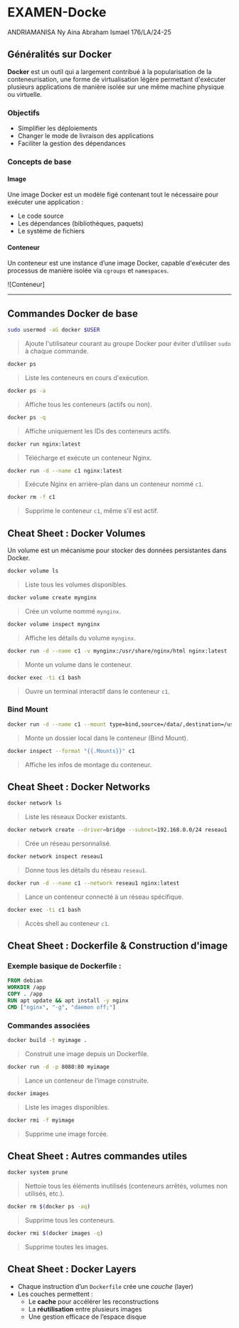 # EXAMEN-Docke
ANDRIAMANISA Ny Aina Abraham Ismael 
176/LA/24-25

##  Généralités sur Docker

**Docker** est un outil qui a largement contribué à la popularisation de la conteneurisation, une forme de virtualisation légère permettant d'exécuter plusieurs applications de manière isolée sur une même machine physique ou virtuelle.

###  Objectifs
- Simplifier les déploiements
- Changer le mode de livraison des applications
- Faciliter la gestion des dépendances

###  Concepts de base

#### Image
Une image Docker est un modèle figé contenant tout le nécessaire pour exécuter une application :
- Le code source
- Les dépendances (bibliothèques, paquets)
- Le système de fichiers

#### Conteneur
Un conteneur est une instance d’une image Docker, capable d'exécuter des processus de manière isolée via `cgroups` et `namespaces`.

![Conteneur]

---

##  Commandes Docker de base

```bash
sudo usermod -aG docker $USER
```
> Ajoute l'utilisateur courant au groupe Docker pour éviter d’utiliser `sudo` à chaque commande.

```bash
docker ps
```
> Liste les conteneurs en cours d'exécution.

```bash
docker ps -a
```
> Affiche tous les conteneurs (actifs ou non).

```bash
docker ps -q
```
> Affiche uniquement les IDs des conteneurs actifs.

```bash
docker run nginx:latest
```
> Télécharge et exécute un conteneur Nginx.

```bash
docker run -d --name c1 nginx:latest
```
> Exécute Nginx en arrière-plan dans un conteneur nommé `c1`.

```bash
docker rm -f c1
```
> Supprime le conteneur `c1`, même s’il est actif.



## Cheat Sheet : Docker Volumes

Un volume est un mécanisme pour stocker des données persistantes dans Docker.

```bash
docker volume ls
```
> Liste tous les volumes disponibles.

```bash
docker volume create mynginx
```
> Crée un volume nommé `mynginx`.

```bash
docker volume inspect mynginx
```
> Affiche les détails du volume `mynginx`.

```bash
docker run -d --name c1 -v mynginx:/usr/share/nginx/html nginx:latest
```
> Monte un volume dans le conteneur.

```bash
docker exec -ti c1 bash
```
> Ouvre un terminal interactif dans le conteneur `c1`.

### Bind Mount

```bash
docker run -d --name c1 --mount type=bind,source=/data/,destination=/usr/share/nginx/html/ nginx:latest
```
> Monte un dossier local dans le conteneur (Bind Mount).

```bash
docker inspect --format "{{.Mounts}}" c1
```
> Affiche les infos de montage du conteneur.


##  Cheat Sheet : Docker Networks

```bash
docker network ls
```
> Liste les réseaux Docker existants.

```bash
docker network create --driver=bridge --subnet=192.168.0.0/24 reseau1
```
> Crée un réseau personnalisé.

```bash
docker network inspect reseau1
```
> Donne tous les détails du réseau `reseau1`.

```bash
docker run -d --name c1 --network reseau1 nginx:latest
```
> Lance un conteneur connecté à un réseau spécifique.

```bash
docker exec -ti c1 bash
```
> Accès shell au conteneur `c1`.


## Cheat Sheet : Dockerfile & Construction d'image

### Exemple basique de Dockerfile :

```Dockerfile
FROM debian
WORKDIR /app
COPY . /app
RUN apt update && apt install -y nginx
CMD ["nginx", "-g", "daemon off;"]
```

### Commandes associées

```bash
docker build -t myimage .
```
> Construit une image depuis un Dockerfile.

```bash
docker run -d -p 8080:80 myimage
```
> Lance un conteneur de l’image construite.

```bash
docker images
```
> Liste les images disponibles.

```bash
docker rmi -f myimage
```
> Supprime une image forcée.


## Cheat Sheet : Autres commandes utiles

```bash
docker system prune
```
> Nettoie tous les éléments inutilisés (conteneurs arrêtés, volumes non utilisés, etc.).

```bash
docker rm $(docker ps -aq)
```
> Supprime tous les conteneurs.

```bash
docker rmi $(docker images -q)
```
> Supprime toutes les images.


## Cheat Sheet : Docker Layers

- Chaque instruction d’un `Dockerfile` crée une *couche* (layer)
- Les couches permettent :
  - Le **cache** pour accélérer les reconstructions
  - La **réutilisation** entre plusieurs images
  - Une gestion efficace de l’espace disque
